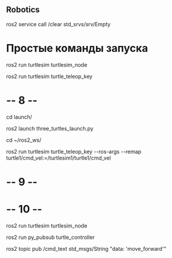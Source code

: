 ## Robotics
ros2 service call /clear std_srvs/srv/Empty

# Простые команды запуска

ros2 run turtlesim turtlesim_node

ros2 run turtlesim turtle_teleop_key

# -- 8 --

cd launch/

ros2 launch three_turtles_launch.py

cd ~/ros2_ws/

ros2 run turtlesim turtle_teleop_key --ros-args --remap turtle1/cmd_vel:=/turtlesim1/turtle1/cmd_vel

# -- 9 --



# -- 10 --

ros2 run turtlesim turtlesim_node

ros2 run py_pubsub turtle_controller

ros2 topic pub /cmd_text std_msgs/String "data: 'move_forward'"

